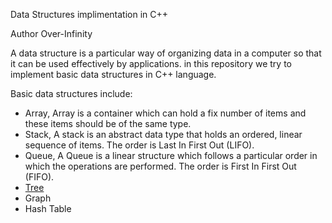 Data Structures implimentation in C++

Author Over-Infinity

A data structure is a particular way of organizing data in a computer so that it can be used effectively by applications. in this repository we try to implement basic data structures in C++ language.

Basic data structures include:

* Array, Array is a container which can hold a fix number of items and these items should be of the same type. 
* Stack, A stack is an abstract data type that holds an ordered, linear sequence of items. The order is Last In First Out (LIFO).
* Queue, A Queue is a linear structure which follows a particular order in which the operations are performed. The order is First In First Out (FIFO).
* [Tree](https://en.wikipedia.org/wiki/Tree_(data_structure))
* Graph
* Hash Table
